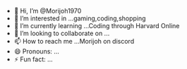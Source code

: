 - 👋 Hi, I’m @Morijoh1970
- 👀 I’m interested in ...gaming,coding,shopping
- 🌱 I’m currently learning ...Coding through Harvard Online
- 💞️ I’m looking to collaborate on ...
- 📫 How to reach me ...Morijoh on discord
- 😄 Pronouns: ...
- ⚡ Fun fact: ...

<!---
Morijoh1970/Morijoh1970 is a ✨ special ✨ repository because its `README.md` (this file) appears on your GitHub profile.
You can click the Preview link to take a look at your changes.
--->
